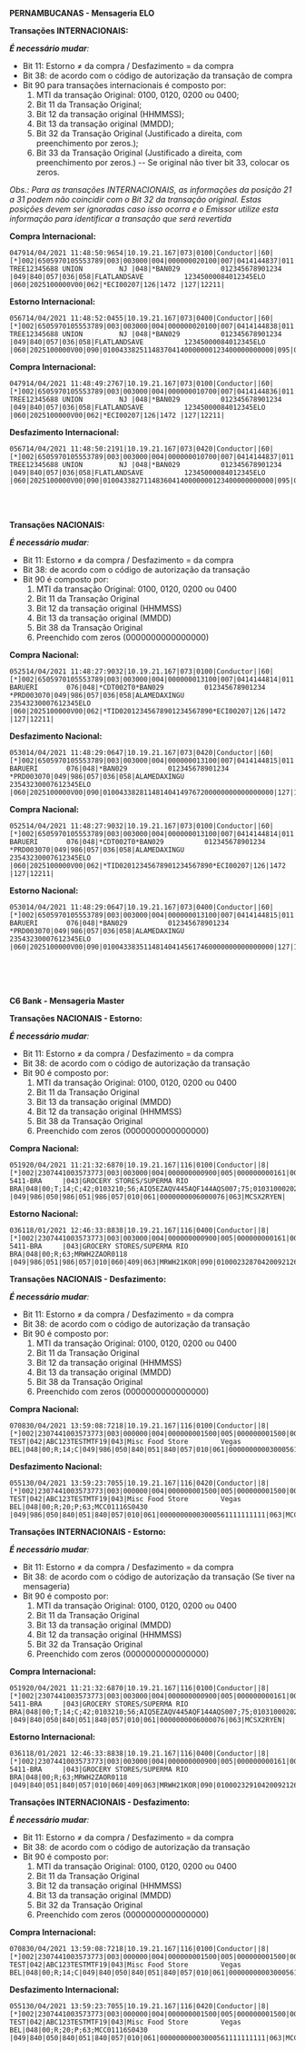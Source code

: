 **PERNAMBUCANAS - Mensageria ELO**

**Transações INTERNACIONAIS:**

_**É necessário mudar**:_
- Bit 11: Estorno ≠ da compra / Desfazimento = da compra
- Bit 38: de acordo com o código de autorização da transação de compra
- Bit 90 para transações internacionais é composto por: 
  1. MTI da transação Original: 0100, 0120, 0200 ou 0400;
  1. Bit 11 da Transação Original;
  1. Bit 12 da transação original (HHMMSS);
  1. Bit 13 da transação original (MMDD);
  1. Bit 32 da Transação Original (Justificado a direita, com preenchimento por zeros.);
  1. Bit 33 da Transação Original (Justificado a direita, com preenchimento por zeros.) 
  -- Se original não tiver bit 33, colocar os zeros.

_Obs.: Para as transações INTERNACIONAIS, as informações da posição 21 a 31 podem não coincidir com o Bit 32 da transação original.  Estas posições devem ser ignoradas caso isso ocorra e o Emissor utilize esta informação para identificar a transação que será revertida_

**Compra Internacional:**
```
047914/04/2021 11:48:50:9654|10.19.21.167|073|0100|Conductor||60|[*]002|6505970105553789|003|003000|004|000000020100|007|0414144837|011|433825|012|114837|013|0414|014|2802|018|5712|019|840|022|070|024|100|032|1234|037|308768809456|041|20172289|042|020001605270002|043|CHRISTMAS TREE12345688 UNION         NJ |048|*BAN029          012345678901234    |049|840|057|036|058|FLATLANDSAVE          12345000084012345ELO                  |060|2025100000V00|062|*ECI00207|126|1472 |127|12211|
```
**Estorno Internacional:**	
```																																	
056714/04/2021 11:48:52:0455|10.19.21.167|073|0400|Conductor||60|[*]002|6505970105553789|003|003000|004|000000020100|007|0414144838|011|433826|012|114838|013|0414|014|2802|018|5712|019|840|022|070|024|400|025|00|032|1234|037|308768809456|038|543028|041|20172289|042|020001605270002|043|CHRISTMAS TREE12345688 UNION         NJ |048|*BAN029          012345678901234    |049|840|057|036|058|FLATLANDSAVE          12345000084012345ELO                  |060|2025100000V00|090|010043382511483704140000000123400000000000|095|000000010100000000010100D00000100D00000100|127|12211|
```

**Compra Internacional:**	
```																																	
047914/04/2021 11:48:49:2767|10.19.21.167|073|0100|Conductor||60|[*]002|6505970105553789|003|003000|004|000000010700|007|0414144836|011|433827|012|114836|013|0414|014|2802|018|5712|019|840|022|070|024|100|032|1234|037|282162474714|041|20172289|042|020001605270002|043|CHRISTMAS TREE12345688 UNION         NJ |048|*BAN029          012345678901234    |049|840|057|036|058|FLATLANDSAVE          12345000084012345ELO                  |060|2025100000V00|062|*ECI00207|126|1472 |127|12211| 
```

**Desfazimento Internacional:**	
```
056714/04/2021 11:48:50:2191|10.19.21.167|073|0420|Conductor||60|[*]002|6505970105553789|003|003000|004|000000010700|007|0414144837|011|433827|012|114837|013|0414|014|2802|018|5712|019|840|022|070|024|400|025|00|032|1234|037|282162474714|038|894184|041|20172289|042|020001605270002|043|CHRISTMAS TREE12345688 UNION         NJ |048|*BAN029          012345678901234    |049|840|057|036|058|FLATLANDSAVE          12345000084012345ELO                  |060|2025100000V00|090|010043382711483604140000000123400000000000|095|000000010100000000010100D00000100D00000100|127|12211| 
```
<br>
<br>

**Transações NACIONAIS:**

_**É necessário mudar**:_
- Bit 11: Estorno ≠ da compra / Desfazimento = da compra
- Bit 38: de acordo com o código de autorização da transação
- Bit 90 é composto por: 
  1. MTI da transação Original: 0100, 0120, 0200 ou 0400
  1. Bit 11 da Transação Original
  1. Bit 12 da transação original (HHMMSS)
  1. Bit 13 da transação original (MMDD)
  1. Bit 38 da Transação Original
  1. Preenchido com zeros (0000000000000000)

**Compra Nacional:**
```
052514/04/2021 11:48:27:9032|10.19.21.167|073|0100|Conductor||60|[*]002|6505970105553789|003|003000|004|000000013100|007|0414144814|011|433828|012|114814|013|0414|014|2802|018|5712|019|076|022|070|024|100|032|0025|037|202289033805|041|20172289|042|020001605270002|043|ELO                    BARUERI       076|048|*CDT002T0*BAN029          012345678901234    *PRD003070|049|986|057|036|058|ALAMEDAXINGU          23543230007612345ELO                  |060|2025100000V00|062|*TID02012345678901234567890*ECI00207|126|1472 |127|12211|
```

**Desfazimento Nacional:**	
```																																010043382811481404149767200000000000000000
053014/04/2021 11:48:29:0647|10.19.21.167|073|0420|Conductor||60|[*]002|6505970105553789|003|003000|004|000000013100|007|0414144815|011|433828|012|114815|013|0414|014|2802|018|5712|019|076|022|070|024|400|025|00|032|0025|037|202289033805|038|976720|041|20172289|042|020001605270002|043|ELO                    BARUERI       076|048|*BAN029          012345678901234    *PRD003070|049|986|057|036|058|ALAMEDAXINGU          23543230007612345ELO                  |060|2025100000V00|090|010043382811481404149767200000000000000000|127|12211| 
```

**Compra Nacional:**
```
052514/04/2021 11:48:27:9032|10.19.21.167|073|0100|Conductor||60|[*]002|6505970105553789|003|003000|004|000000013100|007|0414144814|011|433835|012|114814|013|0414|014|2802|018|5712|019|076|022|070|024|100|032|0025|037|202289033805|041|20172289|042|020001605270002|043|ELO                    BARUERI       076|048|*CDT002T0*BAN029          012345678901234    *PRD003070|049|986|057|036|058|ALAMEDAXINGU          23543230007612345ELO                  |060|2025100000V00|062|*TID02012345678901234567890*ECI00207|126|1472 |127|12211|
```

**Estorno Nacional:**
```
053014/04/2021 11:48:29:0647|10.19.21.167|073|0400|Conductor||60|[*]002|6505970105553789|003|003000|004|000000013100|007|0414144815|011|433836|012|114815|013|0414|014|2802|018|5712|019|076|022|070|024|400|025|00|032|0025|037|202289033805|038|561746|041|20172289|042|020001605270002|043|ELO                    BARUERI       076|048|*BAN029          012345678901234    *PRD003070|049|986|057|036|058|ALAMEDAXINGU          23543230007612345ELO                  |060|2025100000V00|090|010043383511481404145617460000000000000000|127|12211| 
```

<br>
<br>
<br>

**C6 Bank - Mensageria Master**

**Transações NACIONAIS - Estorno:**

_**É necessário mudar**:_
- Bit 11: Estorno ≠ da compra / Desfazimento = da compra
- Bit 38: de acordo com o código de autorização da transação
- Bit 90 é composto por: 
  1. MTI da transação Original: 0100, 0120, 0200 ou 0400
  1. Bit 11 da Transação Original
  1. Bit 13 da transação original (MMDD)
  1. Bit 12 da transação original (HHMMSS)
  1. Bit 38 da Transação Original
  1. Preenchido com zeros (0000000000000000)

**Compra Nacional:** 
```
051920/04/2021 11:21:32:6870|10.19.21.167|116|0100|Conductor||8|[*]002|2307441003573773|003|003000|004|000000000900|005|000000000161|006|000000000900|007|0420142126|009|71788889|010|61000000|011|023287|012|092126|013|0420|014|2603|015|0420|016|0419|018|5311|022|810|032|999698|037|080000100027|042|R-5411-BRA     |043|GROCERY STORES/SUPERMA RIO           BRA|048|00;T;14;C;42;0103210;56;AIQ5EZAQV445AQF144AQS007;75;01031000202R003032000402R10502R2;71;18C |049|986|050|986|051|986|057|010|061|0000000006000076|063|MCSX2RYEN|
```

**Estorno Nacional:**
```
036118/01/2021 12:46:33:8838|10.19.21.167|116|0400|Conductor||8|[*]002|2307441003573773|003|003000|004|000000000900|005|000000000161|006|000000000900|007|0420142127|009|71788889|010|61000000|011|023288|012|092126|013|0420|014|2603|015|0420|016|0419|018|5311|022|810|032|999698|037|080000100027|039|00|042|R-5411-BRA     |043|GROCERY STORES/SUPERMA RIO           BRA|048|00;R;63;MRWH2ZAOR0118  |049|986|051|986|057|010|060|409|063|MRWH21KOR|090|010002328704200921265612380000000000000000|121|000001|
```

**Transações NACIONAIS - Desfazimento:**

_**É necessário mudar**:_
- Bit 11: Estorno ≠ da compra / Desfazimento = da compra
- Bit 38: de acordo com o código de autorização da transação
- Bit 90 é composto por: 
  1. MTI da transação Original: 0100, 0120, 0200 ou 0400
  1. Bit 11 da Transação Original
  1. Bit 12 da transação original (HHMMSS)
  1. Bit 13 da transação original (MMDD)
  1. Bit 38 da Transação Original
  1. Preenchido com zeros (0000000000000000)

**Compra Nacional:** 
```
070830/04/2021 13:59:08:7218|10.19.21.167|116|0100|Conductor||8|[*]002|2307441003573773|003|000000|004|000000001500|005|000000001500|006|000000001500|007|0430135905|009|61000000|010|61000000|011|001005|012|135905|013|0430|014|2603|015|0430|016|0430|018|4722|022|072|023|000|032|999901|037|085110100021|041|MTF TEST|042|ABC123TESTMTF19|043|Misc Food Store        Vegas         BEL|048|00;R;14;C|049|986|050|840|051|840|057|010|061|00000000003000561111111111|063|MCC01116S|
```

**Desfazimento Nacional:**
```
055130/04/2021 13:59:23:7055|10.19.21.167|116|0420|Conductor||8|[*]002|2307441003573773|003|000000|004|000000001500|005|000000001500|006|000000001500|007|0430135905|009|61000000|010|61000000|011|001005|012|135905|013|0430|014|2603|015|0430|016|0430|018|4722|022|072|023|000|032|999901|037|085110100021|038|438601|039|17|041|MTF TEST|042|ABC123TESTMTF19|043|Misc Food Store        Vegas         BEL|048|00;R;20;P;63;MCC01116S0430  |049|986|050|840|051|840|057|010|061|00000000003000561111111111|063|MCC01116T|090|010000100513590504304386010000000000000000|
```
**Transações INTERNACIONAIS - Estorno:**

_**É necessário mudar**:_
- Bit 11: Estorno ≠ da compra / Desfazimento = da compra
- Bit 38: de acordo com o código de autorização da transação (Se tiver na mensageria)
- Bit 90 é composto por: 
  1. MTI da transação Original: 0100, 0120, 0200 ou 0400
  1. Bit 11 da Transação Original
  1. Bit 13 da transação original (MMDD)
  1. Bit 12 da transação original (HHMMSS)
  1. Bit 32 da Transação Original
  1. Preenchido com zeros (0000000000000000)

**Compra Internacional:**
```
051920/04/2021 11:21:32:6870|10.19.21.167|116|0100|Conductor||8|[*]002|2307441003573773|003|003000|004|000000000900|005|000000000161|006|000000000900|007|0420142126|009|71788889|010|61000000|011|023291|012|092126|013|0420|014|2603|015|0420|016|0419|018|5311|022|810|032|999698|037|080000100027|042|R-5411-BRA     |043|GROCERY STORES/SUPERMA RIO           BRA|048|00;T;14;C;42;0103210;56;AIQ5EZAQV445AQF144AQS007;75;01031000202R003032000402R10502R2;71;18C |049|840|050|840|051|840|057|010|061|0000000006000076|063|MCSX2RYEN|
```

**Estorno Internacional:**
```
036118/01/2021 12:46:33:8838|10.19.21.167|116|0400|Conductor||8|[*]002|2307441003573773|003|003000|004|000000000900|005|000000000161|006|000000000900|007|0420142127|009|71788889|010|61000000|011|023292|012|092126|013|0420|014|2603|015|0420|016|0419|018|5311|022|810|032|999698|037|080000100027|039|00|042|R-5411-BRA     |043|GROCERY STORES/SUPERMA RIO           BRA|048|00;R;63;MRWH2ZAOR0118  |049|840|051|840|057|010|060|409|063|MRWH21KOR|090|010002329104200921269996980000000000000000|121|000001|
```


**Transações INTERNACIONAIS - Desfazimento:**

_**É necessário mudar**:_
- Bit 11: Estorno ≠ da compra / Desfazimento = da compra
- Bit 38: de acordo com o código de autorização da transação
- Bit 90 é composto por: 
  1. MTI da transação Original: 0100, 0120, 0200 ou 0400
  1. Bit 11 da Transação Original
  1. Bit 12 da transação original (HHMMSS)
  1. Bit 13 da transação original (MMDD)
  1. Bit 32 da Transação Original
  1. Preenchido com zeros (0000000000000000)

**Compra Internacional:** 
```
070830/04/2021 13:59:08:7218|10.19.21.167|116|0100|Conductor||8|[*]002|2307441003573773|003|000000|004|000000001500|005|000000001500|006|000000001500|007|0430135905|009|61000000|010|61000000|011|023294|012|135905|013|0430|014|2603|015|0430|016|0430|018|4722|022|072|023|000|032|999901|037|085110100021|041|MTF TEST|042|ABC123TESTMTF19|043|Misc Food Store        Vegas         BEL|048|00;R;14;C|049|840|050|840|051|840|057|010|061|00000000003000561111111111|063|MCC01116S|
```

**Desfazimento Internacional:**
```
055130/04/2021 13:59:23:7055|10.19.21.167|116|0420|Conductor||8|[*]002|2307441003573773|003|000000|004|000000001500|005|000000001500|006|000000001500|007|0430135905|009|61000000|010|61000000|011|023294|012|135905|013|0430|014|2603|015|0430|016|0430|018|4722|022|072|023|000|032|999901|037|085110100021|038|688923|039|17|041|MTF TEST|042|ABC123TESTMTF19|043|Misc Food Store        Vegas         BEL|048|00;R;20;P;63;MCC01116S0430  |049|840|050|840|051|840|057|010|061|00000000003000561111111111|063|MCC01116T|090|010002329413590504309999010000000000000000|
```






